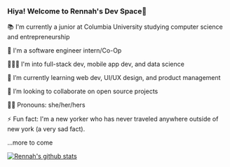 ### Hiya! Welcome to Rennah's Dev Space👋

📚 I'm currently a junior at Columbia University studying computer science and entrepreneurship

💼 I'm a software engineer intern/Co-Op

👩🏻‍💻 I'm into full-stack dev, mobile app dev, and data science

🌱 I’m currently learning web dev, UI/UX design, and product management

👯 I’m looking to collaborate on open source projects

👧🏻 Pronouns: she/her/hers

⚡ Fun fact: I'm a new yorker who has never traveled anywhere outside of new york (a very sad fact).

...more to come


[![Rennah's github stats](https://github-readme-stats.vercel.app/api?username=rennahweng&count_private=true&show_icons=true&hide=stars&theme=radical)](https://github.com/rennahweng/github-readme-stats)
